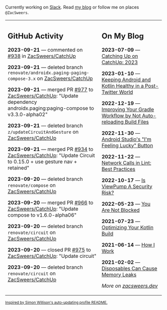 Currently working on [Slack](https://slack.com/). Read [my blog](https://zacsweers.dev/) or follow me on places `@ZacSweers`.

<table><tr><td valign="top" width="60%">

## GitHub Activity
<!-- githubActivity starts -->
**2023-09-21** — commented on [#938](https://github.com/ZacSweers/CatchUp/pull/938#issuecomment-1730152281) in [ZacSweers/CatchUp](https://github.com/ZacSweers/CatchUp)

**2023-09-21** — deleted branch `renovate/androidx.paging-paging-compose-3.x` on [ZacSweers/CatchUp](https://github.com/ZacSweers/CatchUp)

**2023-09-21** — merged PR [#977](https://github.com/ZacSweers/CatchUp/pull/977) to [ZacSweers/CatchUp](https://github.com/ZacSweers/CatchUp): "Update dependency androidx.paging:paging-compose to v3.3.0-alpha02"

**2023-09-21** — deleted branch `z/updateCircuitAndGesture` on [ZacSweers/CatchUp](https://github.com/ZacSweers/CatchUp)

**2023-09-21** — merged PR [#934](https://github.com/ZacSweers/CatchUp/pull/934) to [ZacSweers/CatchUp](https://github.com/ZacSweers/CatchUp): "Update Circuit to 0.15.0 + use gesture nav + retained"

**2023-09-20** — deleted branch `renovate/compose` on [ZacSweers/CatchUp](https://github.com/ZacSweers/CatchUp)

**2023-09-20** — merged PR [#966](https://github.com/ZacSweers/CatchUp/pull/966) to [ZacSweers/CatchUp](https://github.com/ZacSweers/CatchUp): "Update compose to v1.6.0-alpha06"

**2023-09-20** — deleted branch `renovate/circuit` on [ZacSweers/CatchUp](https://github.com/ZacSweers/CatchUp)

**2023-09-20** — closed PR [#975](https://github.com/ZacSweers/CatchUp/pull/975) to [ZacSweers/CatchUp](https://github.com/ZacSweers/CatchUp): "Update circuit"

**2023-09-20** — deleted branch `renovate/circuit` on [ZacSweers/CatchUp](https://github.com/ZacSweers/CatchUp)
<!-- githubActivity ends -->
</td><td valign="top" width="40%">

## On My Blog
<!-- blog starts -->
**2023-07-09** — [Catching Up on CatchUp: 2023](https://www.zacsweers.dev/catching-up-on-catchup-2023/)

**2023-01-10** — [Keeping Android and Kotlin Healthy in a Post-Twitter World](https://www.zacsweers.dev/keeping-android-healthy/)

**2022-12-19** — [Improving Your Gradle Workflow by Not Auto-reloading Build Files](https://www.zacsweers.dev/improving-your-workflow-by-not-auto-reloading-build-files/)

**2022-11-30** — [Android Studio's "I'm Feeling Lucky" Button](https://www.zacsweers.dev/android-studios-im-feeling-lucky-button/)

**2022-11-22** — [Network Calls in Lint: Best Practices](https://www.zacsweers.dev/network-calls-in-lint-best-practices/)

**2022-10-17** — [Is ViewPump A Security Risk?](https://www.zacsweers.dev/is-viewpump-a-security-risk/)

**2022-05-23** — [You Are Not Blocked](https://www.zacsweers.dev/you-are-not-blocked/)

**2021-07-23** — [Optimizing Your Kotlin Build](https://www.zacsweers.dev/optimizing-your-kotlin-build/)

**2021-06-14** — [How I Work](https://www.zacsweers.dev/how-i-work/)

**2021-02-02** — [Disposables Can Cause Memory Leaks](https://www.zacsweers.dev/disposables-can-cause-memory-leaks/)
<!-- blog ends -->
_More on [zacsweers.dev](https://zacsweers.dev/)_
</td></tr></table>

<sub><a href="https://simonwillison.net/2020/Jul/10/self-updating-profile-readme/">Inspired by Simon Willison's auto-updating profile README.</a></sub>